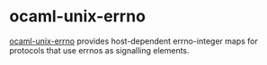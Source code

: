 ocaml-unix-errno
================

[ocaml-unix-errno](https://github.com/dsheets/ocaml-unix-errno) provides
host-dependent errno-integer maps for protocols that use errnos as
signalling elements.
